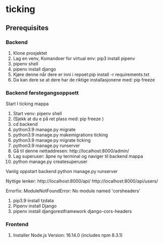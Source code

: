 # ticking


## Prerequisites

### Backend

1. Klone prosjektet 
2. Lag en venv, Komandoer for virtual env: pip3 install pipenv
3. pipenv shell
4. pipenv install django
5. Kjøre denne når dere er inni i repoet:pip install -r requirements.txt
6. Da kan dere se at dere har de riktige installasjonene med: pip freeze

### Backend førstegangsoppsett
Start I ticking mappa
1. Start venv: pipenv shell
2. (Sjekk at du e på ret plass med: pip freeze )
3. cd backend
4. python3.9 manage.py migrate
5. python3.9 manage.py makemigrations ticking
6. python3.9 manage.py migrate ticking
7. python3.9 manage.py runserver
8. Gå til denne nettaddresen: http://localhost:8000/admin/ 
9. Lag superuser: åpne ny terminal og naviger til backend mappa
10. python manage.py createsuperuser

Vanlig oppstart backend
python manage.py runserver



Nyttige lenker:
http://localhost:8000/api/
http://localhost:8000/api/users/



Errorfix: ModuleNotFoundError: No module named 'corsheaders'
1. pip3.9 install tzdata
2. Pipenv install Django
3. pipenv install djangorestframework django-cors-headers



### Frontend
1. Installer Node.js Version: 16.14.0 (includes npm 8.3.1)





